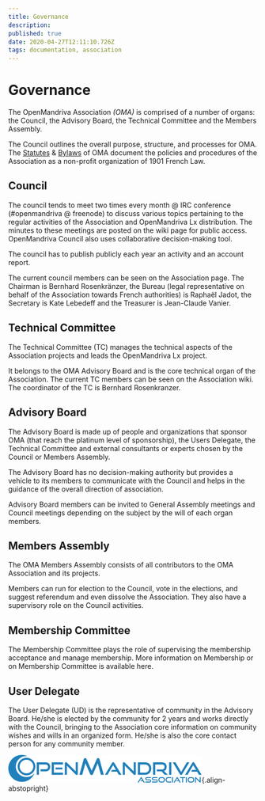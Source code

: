 ```yaml
---
title: Governance
description: 
published: true
date: 2020-04-27T12:11:10.726Z
tags: documentation, association
---
```


# Governance

The OpenMandriva Association *(OMA)* is comprised of a number of organs: the Council, the Advisory Board, the Technical Committee and the Members Assembly.

The Council outlines the overall purpose, structure, and processes for OMA.
The [Statutes](/doc/statutes-constitution-fr) & [Bylaws](/doc/bylaws) of OMA document the policies and procedures of the Association as a non-profit organization of 1901 French Law.

## Council
The council tends to meet two times every month @ IRC conference (#openmandriva @ freenode) to discuss various topics pertaining to the regular activities of the Association and OpenMandriva Lx distribution.
The minutes to these meetings are posted on the wiki page for public access. OpenMandriva Council also uses collaborative decision-making tool.

The council has to publish publicly each year an activity and an account report.

The current council members can be seen on the Association page.
The Chairman is Bernhard Rosenkränzer, the Bureau (legal representative on behalf of the Association towards French authorities) is Raphaël Jadot, the Secretary is Kate Lebedeff and the Treasurer is Jean-Claude Vanier.

## Technical Committee
The Technical Committee (TC) manages the technical aspects of the Association projects and leads the OpenMandriva Lx project.

It belongs to the OMA Advisory Board and is the core technical organ of the Association.
The current TC members can be seen on the Association wiki. The coordinator of the TC is Bernhard Rosenkranzer.

## Advisory Board
The Advisory Board is made up of people and organizations that sponsor OMA (that reach the platinum level of sponsorship), the Users Delegate, the Technical Committee and external consultants or experts chosen by the Council or Members Assembly.

The Advisory Board has no decision-making authority but provides a vehicle to its members to communicate with the Council and helps in the guidance of the overall direction of association.

Advisory Board members can be invited to General Assembly meetings and Council meetings depending on the subject by the will of each organ members.

## Members Assembly
The OMA Members Assembly consists of all contributors to the OMA Association and its projects.

Members can run for election to the Council, vote in the elections, and suggest referendum and even dissolve the Association. They also have a supervisory role on the Council activities.

## Membership Committee
The Membership Committee plays the role of supervising the membership acceptance and manage membership. More information on Membership or on Membership Committee is available here.

## User Delegate
The User Delegate (UD) is the representative of community in the Advisory Board. He/she is elected by the community for 2 years and works directly with the Council, bringing to the Association core information on community wishes and wills in an organized form. He/she is also the core contact person for any community member.

![header-tr-asso.png](/assets/header-tr-asso.png){.align-abstopright}
